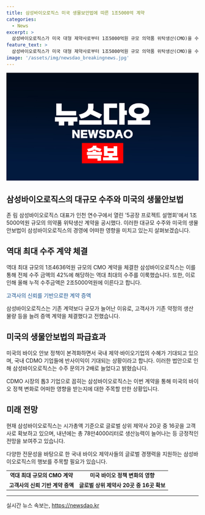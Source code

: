 ```yaml
---
title: 삼성바이오로직스 미국 생물보안법에 따른 1조5000억 계약
categories:
  - News
excerpt: >
  삼성바이오로직스가 미국 대형 제약사로부터 1조5000억원 규모 의약품 위탁생산(CMO)을 수주했다. 이는 역대 최대 규모의 계약으로, 미국의 ‘생물보안법’의 영향으로 본격화했다. 이 계약은 2030년 12월 31일까지이며, 10억6000만 달러 규모로 삼성바이오로직스의 역대 최대 수주금액이다. 이로써 삼성바이오로직스는 글로벌 제약사들과 총 7건의 계약을 체결하며 수주금액을 상당히 늘렸다. 미국의 바이오 안보 정책이 추진됨에 따라 국내 제약·바이오기업의 수혜가 가시화되고 있다는 분석이 나왔으며, 삼성바이오로직스는 이를 통해 글로벌 상위 제약사 20곳 중 16곳을 고객사로 확보했다.
feature_text: >
  삼성바이오로직스가 미국 대형 제약사로부터 1조5000억원 규모 의약품 위탁생산(CMO)을 수주했다. 이는 역대 최대 규모의 계약으로, 미국의 ‘생물보안법’의 영향으로 본격화했다. 이 계약은 2030년 12월 31일까지이며, 10억6000만 달러 규모로 삼성바이오로직스의 역대 최대 수주금액이다. 이로써 삼성바이오로직스는 글로벌 제약사들과 총 7건의 계약을 체결하며 수주금액을 상당히 늘렸다. 미국의 바이오 안보 정책이 추진됨에 따라 국내 제약·바이오기업의 수혜가 가시화되고 있다는 분석이 나왔으며, 삼성바이오로직스는 이를 통해 글로벌 상위 제약사 20곳 중 16곳을 고객사로 확보했다.
image: '/assets/img/newsdao_breakingnews.jpg'
---
```


<p><img src="/assets/img/newsdao_breakingnews.jpg" alt="bookingtag 속보" /></p>

<h2 data-ke-size="size26">삼성바이오로직스의 대규모 수주와 미국의 생물안보법</h2>

<p data-ke-size="size16">존 림 삼성바이오로직스 대표가 인천 연수구에서 열린 '5공장 프로젝트 설명회'에서 1조5000억원 규모의 의약품 위탁생산 계약을 공시했다. 이러한 대규모 수주와 미국의 생물안보법이 삼성바이오로직스의 경영에 어떠한 영향을 미치고 있는지 살펴보겠습니다.</p>

<h2 data-ke-size="size24">역대 최대 수주 계약 체결</h2>

<p data-ke-size="size16">역대 최대 규모의 1조4636억원 규모의 CMO 계약을 체결한 삼성바이오로직스는 이를 통해 전체 수주 금액의 42%에 해당하는 역대 최대의 수주를 이룩했습니다. 또한, 이로 인해 올해 누적 수주금액은 2조5000억원에 이른다고 합니다.</p>

<p data-ke-size="size16"><span style="color: #1a5490;">고객사의 신뢰를 기반으로한 계약 증액</span></p>

<p data-ke-size="size16">삼성바이오로직스는 기존 계약보다 규모가 늘어난 이유로, 고객사가 기존 약정의 생산 물량 등을 늘려 증액 계약을 체결했다고 전했습니다.</p>

<h2 data-ke-size="size24">미국의 생물안보법의 파급효과</h2>

<p data-ke-size="size16">미국의 바이오 안보 정책이 본격화하면서 국내 제약·바이오기업의 수혜가 기대되고 있으며, 국내 CDMO 기업들에 반사이익이 기대되는 상황이라고 합니다. 이러한 법안으로 인해 삼성바이오로직스는 수주 문의가 2배로 늘었다고 밝혔습니다.</p>

<p data-ke-size="size16">CDMO 시장의 톱3 기업으로 꼽히는 삼성바이오로직스는 이번 계약을 통해 미국의 바이오 정책 변화로 어떠한 영향을 받는지에 대한 주목할 만한 상황입니다.</p>

<h2 data-ke-size="size24">미래 전망</h2>

<p data-ke-size="size16">현재 삼성바이오로직스는 시가총액 기준으로 글로벌 상위 제약사 20곳 중 16곳을 고객사로 확보하고 있으며, 내년에는 총 78만4000리터로 생산능력이 늘어나는 등 긍정적인 전망을 보여주고 있습니다.</p>

<p data-ke-size="size16">다양한 전문성을 바탕으로 한 국내 바이오 제약사들의 글로벌 경쟁력을 지원하는 삼성바이오로직스의 행보를 주목할 필요가 있습니다.</p>

<table>
<tbody>
<tr>
<td style="text-align: center; height: 17px;"><b>역대 최대 규모의 CMO 계약</b></td>
<td style="text-align: center; height: 17px;"><b>미국 바이오 정책 변화의 영향</b></td>
</tr>
<tr>
<td style="text-align: center; height: 17px;"><b>고객사의 신뢰 기반 계약 증액</b></td>
<td style="text-align: center; height: 17px;"><b>글로벌 상위 제약사 20곳 중 16곳 확보</b></td>
</tr>
</tbody>
</table>

<hr>
실시간 뉴스 속보는, <a href="https://newsdao.kr" rel="dofollow">https://newsdao.kr</a>


